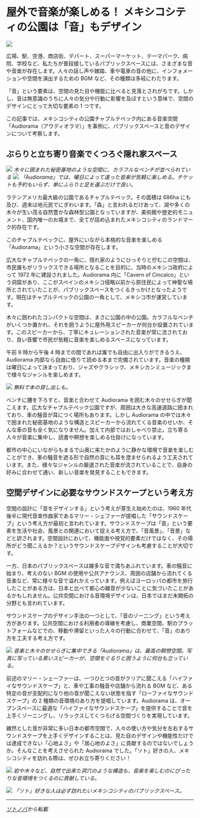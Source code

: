 # 屋外で音楽が楽しめる！ メキシコシティの公園は「音」もデザイン

![](auditorium9.jpg)

広場、駅、空港、商店街、デパート、スーパーマーケット、テ一マパーク、病院、学校など、私たちが普段接しているパブリックスペースには、さまざまな音や音楽が存在します。人々の話し声や雑踏、車や電車の音の他に、インフォメーションや空間を演出するための BGM など、その種類は多岐にわたります。

「音」という要素は、空間の見た目や機能に比べると見落とされがちです。しかし、音は無意識のうちに人々の気分や行動に影響を及ぼすという意味で、空間のデザインにとって大切な要素の 1 つです。

この記事では、メキシコシティの公園チャプルテペック内にある音楽空間「Audiorama（アウディオラマ）」を事例に、パブリックスペースと音のデザインについて考察します。

## ぶらりと立ち寄り音楽でくつろぐ隠れ家スペース

![](auditorium3.jpg)
_木々に囲まれた秘密基地のような空間に、カラフルなベンチが並べられている_
![](auditorium6.jpg)
_「Audiorama」では、曜日によって違った音楽が気軽に楽しめる。チケットも予約もいらず、単にふらりと足を運ぶだけで良い。_

ラテンアメリカ最大級の公園であるチャプルテペック。その面積は 686ha にも及び、週末は地元民でにぎわいます。「森」と言われるだけあって、湖や多くの木々が生い茂る自然豊かな森林型公園となっていますが、美術館や歴史的モニュメント、国内唯一のお城まで、全てが詰め込まれたメキシコシティのランドマーク的存在です。

このチャプルテペックに、屋外にいながら本格的な音楽を楽しめる「Audiorama」という小さな空間が存在します。

広大なチャプルテペックの一角に、隠れ家のようにひっそりと佇むこの空間は、市民誰もがリラックスできる場所となることを目的に、当時のメキシコ政府によって 1972 年に建設されました。Audiorama 内に「Cavern of Cincalco」という洞窟があり、ここがスペインのメキシコ侵略以前から原住民によって神聖な場所とされていたことが、パブリックスペースをつくるきっかけとなったようです。現在はチャプルテペックの公園の一角として、メキシコ市が運営しています。

木々に囲われたコンパクトな空間は、まさに公園の中の公園。カラフルなベンチがいくつか置かれ、それを囲うように屋外用スピーカーが何台か設置されています。このスピーカーから、丁寧にキュレーションされた音楽が常に流されており、良い音響で市民が気軽に音楽を楽しめるスペースになっています。

午前 9 時から午後 4 時までの間であれば誰でも自由に出入りができるうえ、Audiorama 内部なら自由に借りて読める本まで完備されています。音楽の種類は曜日によって決まっており、ジャズやクラシック、メキシカンミュージックまで様々なジャンルを楽しめます。

![](auditorium8.jpg)
_無料で本の貸し出しも。_

ベンチに腰を下ろすと、音楽と合わせて Audiorama を囲む木々のせせらぎが聞こえます。広大なチャプルテペック公園ですが、周囲は大きな高速道路に囲まれており、車の騒音が耳につく場所もあります。しかし Audiorama の中では木々で囲まれた秘密基地のような構造とスピーカーから流れてくる音楽のせいか、そんな車の音も全く気になりません。加えて内部ではおしゃべり禁止。立ち寄る人々が音楽に集中し、読書や瞑想を楽しめる仕掛けになっています。

都市の中心にいながらもまるで山奥に来たかのように静かな環境で音楽を楽しむことができ、車の騒音を遮る形で自然の音にも耳を澄ませられるよう工夫されています。また、様々なジャンルの厳選された音楽が流されていることで、自身の好みに合わせて通い、新しい音楽を発見することもできます。

## 空間デザインに必要なサウンドスケープという考え方

空間の設計に「音をデザインする」という考えが芽生え始めたのは、1960 年代後半に現代音楽作曲家であるマリー・シェファーが提唱した「サウンドスケープ」という考え方が最初と言われています。サウンドスケープは「音」という要素を生活や社会、風景との関連において捉える考え方で、「音風景」、「音景」などと訳されます。空間設計において、機能面や視覚的要素だけではなく、その場所がどう聞こえるか？というサウンドスケープデザインも考慮することが大切です。

一方、日本のパブリックスペースは雑多な音で満ちあふれています。車の騒音に始まり、考えのない BGM の使用や公共アナウンス、周囲の店舗から流れてくる音楽など、常に様々な音で溢れかえっています。例えばヨーロッパの都市を旅行したことがある方は、日本と比べて都心の雑音が少ないことに気づいたことがあるかもしれません。公共空間における音環境デザインは、日本ではまだ未開拓の分野とも言われています。

サウンドスケープのデザイン手法の一つとして、「音のゾーニング」という考え方があります。公共空間における利用者の導線を考慮し、商業空間、駅のプラットフォームなどでの、移動や滞留といった人々の行動に合わせて、「音」のあり方を工夫する考え方です。

![](auditorium7.jpg)
_音楽と木々のせせらぎに集中できる「Audiorama」は、最高の瞑想空間。写真に写っている黒いスピーカーが、空間をぐるりと囲うように何台も立っている。_

前述のマリー・シェーファーは、一つひとつの音がクリアに聞こえる「ハイファイなサウンドスケープ」と、車や工事の騒音や店舗から流れる BGM など、ある特定の音が支配的になり他の音が聞こえない状態を指す「ローファイなサウンドスケープ」の 2 種類の音環境のあり方を提唱しています。Audiorama は、オープンスペースに最適な「ハイファイなサウンドスケープ」を提供することで音を上手くゾーニングし、リラックスしてくつろげる空間づくりを実現しています。

雑然とした音が非常に多い日本の都市空間で、人々の使い方や気分を左右するサウンドスケープを上手くデザインすることは、見た目のデザインや機能性だけでは達成できない「心地よさ」や「居心地のよさ」に貢献するのではないでしょうか。そんなことを考えさせられた Audiorama でした。「ソト」好きの人、メキシコシティを訪れる際は、ぜひお立ち寄りください！

![](auditorium4.jpg)
_岩や木々など、自然で出来た洞穴のような構造も、音楽を楽しむのにぴったりな音環境をつくるのに貢献している。_

![](auditorium5.jpg)
_「ソト」好きな人は必ず訪れたいメキシコシティのパブリックスペース。_

---

_[ソトノバ](http://sotonoba.place/audiorama-mexicocity)から転載_
